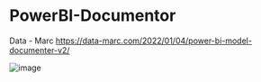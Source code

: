 # PowerBI-Documentor
Data - Marc
https://data-marc.com/2022/01/04/power-bi-model-documenter-v2/

![image](https://github.com/user-attachments/assets/1c1383c7-a4ed-4a39-a23a-0228c32185c5)

